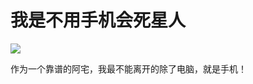 # 我是不用手机会死星人

![](http://www.yilinzazhi.com/images/yili/yili201301/yili20130166.jpg)

作为一个靠谱的阿宅，我最不能离开的除了电脑，就是手机！